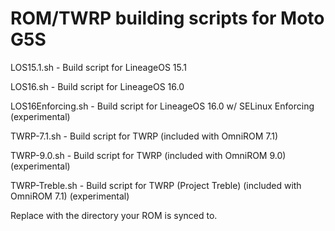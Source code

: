 # ROM/TWRP building scripts for Moto G5S

LOS15.1.sh - Build script for LineageOS 15.1

LOS16.sh - Build script for LineageOS 16.0

LOS16Enforcing.sh - Build script for LineageOS 16.0 w/ SELinux Enforcing (experimental)

TWRP-7.1.sh - Build script for TWRP (included with OmniROM 7.1)

TWRP-9.0.sh - Build script for TWRP (included with OmniROM 9.0) (experimental)

TWRP-Treble.sh - Build script for TWRP (Project Treble) (included with OmniROM 7.1) (experimental)

Replace <directory> with the directory your ROM is synced to.
